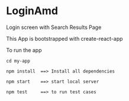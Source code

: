 # LoginAmd
Login screen with Search Results Page

This App is bootstrapped with create-react-app

To run the app
```
cd my-app
```
```
npm install  ==> Install all dependencies
``` 
```
npm start    ==> start local server
```
```
npm test     ==> to run test cases
```
